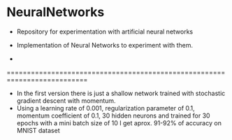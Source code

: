 NeuralNetworks
==============

- Repository for experimentation with artificial neural networks

- Implementation of Neural Networks to experiment with them.
- 

==========================================================================
- In the first version there is just a shallow network trained with stochastic gradient descent with momentum.
- Using a learning rate of 0.001, regularization parameter of 0.1, momentum coefficient of 0.1, 30 hidden neurons and trained for 30 epochs with a mini batch size of 10 I get aprox. 91-92% of accuracy on MNIST dataset
